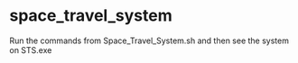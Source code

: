 # space_travel_system
Run the commands from Space_Travel_System.sh and then see the system on STS.exe
